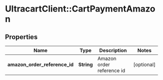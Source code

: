 # UltracartClient::CartPaymentAmazon

## Properties
Name | Type | Description | Notes
------------ | ------------- | ------------- | -------------
**amazon_order_reference_id** | **String** | Amazon order reference id | [optional] 


